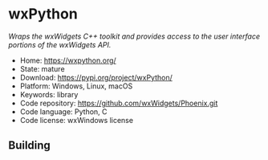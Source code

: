 # wxPython

_Wraps the wxWidgets C++ toolkit and provides access to the user interface portions of the wxWidgets API._

- Home: https://wxpython.org/
- State: mature
- Download: https://pypi.org/project/wxPython/
- Platform: Windows, Linux, macOS
- Keywords: library
- Code repository: https://github.com/wxWidgets/Phoenix.git
- Code language: Python, C
- Code license: wxWindows license

## Building
